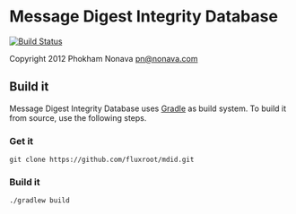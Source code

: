 Message Digest Integrity Database
=================================

[![Build Status](https://travis-ci.org/fluxroot/mdid.png)](https://travis-ci.org/fluxroot/mdid)

Copyright 2012 Phokham Nonava <pn@nonava.com>


Build it
--------
Message Digest Integrity Database uses [Gradle][] as build system. To 
build it from source, use the following steps. 

### Get it
`git clone https://github.com/fluxroot/mdid.git`

### Build it
`./gradlew build`

[Gradle]: http://gradle.org
